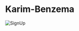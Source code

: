 # Karim-Benzema
![SignUp](https://github.com/rolasameh/Karim-Benzema/blob/2d7477b5b57b47d1c8fb1430c3eabc62731f8140/SignUp.JPG)
